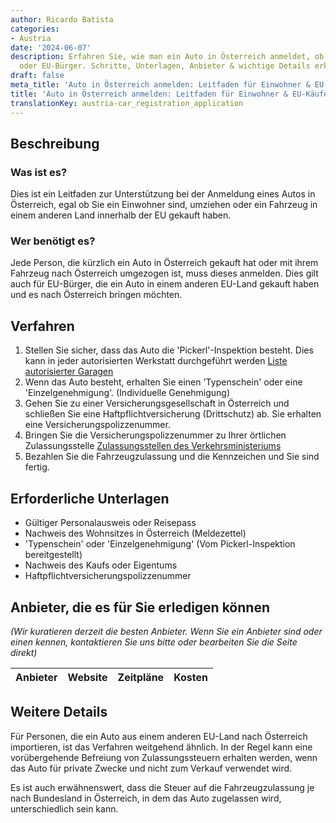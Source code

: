 ```yaml
---
author: Ricardo Batista
categories:
- Austria
date: '2024-06-07'
description: Erfahren Sie, wie man ein Auto in Österreich anmeldet, ob als Einwohner
  oder EU-Bürger. Schritte, Unterlagen, Anbieter & wichtige Details erklärt.
draft: false
meta_title: 'Auto in Österreich anmelden: Leitfaden für Einwohner & EU-Käufer'
title: 'Auto in Österreich anmelden: Leitfaden für Einwohner & EU-Käufer'
translationKey: austria-car_registration_application
---
```



## Beschreibung
### Was ist es?
Dies ist ein Leitfaden zur Unterstützung bei der Anmeldung eines Autos in Österreich, egal ob Sie ein Einwohner sind, umziehen oder ein Fahrzeug in einem anderen Land innerhalb der EU gekauft haben.

### Wer benötigt es?
Jede Person, die kürzlich ein Auto in Österreich gekauft hat oder mit ihrem Fahrzeug nach Österreich umgezogen ist, muss dieses anmelden. Dies gilt auch für EU-Bürger, die ein Auto in einem anderen EU-Land gekauft haben und es nach Österreich bringen möchten.

## Verfahren

1. Stellen Sie sicher, dass das Auto die 'Pickerl'-Inspektion besteht. Dies kann in jeder autorisierten Werkstatt durchgeführt werden [Liste autorisierter Garagen](https://www.oeamtc.at/thema/pickerl/)
2. Wenn das Auto besteht, erhalten Sie einen 'Typenschein' oder eine 'Einzelgenehmigung'. (Individuelle Genehmigung)
3. Gehen Sie zu einer Versicherungsgesellschaft in Österreich und schließen Sie eine Haftpflichtversicherung (Drittschutz) ab. Sie erhalten eine Versicherungspolizzenummer.
4. Bringen Sie die Versicherungspolizzenummer zu Ihrer örtlichen Zulassungsstelle [Zulassungsstellen des Verkehrsministeriums](https://www.bmk.gv.at/das-ministerium/dienststellen/zulassungsstellen.html)
5. Bezahlen Sie die Fahrzeugzulassung und die Kennzeichen und Sie sind fertig.

## Erforderliche Unterlagen
* Gültiger Personalausweis oder Reisepass
* Nachweis des Wohnsitzes in Österreich (Meldezettel)
* 'Typenschein' oder 'Einzelgenehmigung' (Vom Pickerl-Inspektion bereitgestellt)
* Nachweis des Kaufs oder Eigentums
* Haftpflichtversicherungspolizzenummer

## Anbieter, die es für Sie erledigen können

_(Wir kuratieren derzeit die besten Anbieter. Wenn Sie ein Anbieter sind oder einen kennen, kontaktieren Sie uns bitte oder bearbeiten Sie die Seite direkt)_

| Anbieter | Website | Zeitpläne | Kosten |
| --------------- | --------------- | :-------------: | :-------------: |
## Weitere Details
Für Personen, die ein Auto aus einem anderen EU-Land nach Österreich importieren, ist das Verfahren weitgehend ähnlich. In der Regel kann eine vorübergehende Befreiung von Zulassungssteuern erhalten werden, wenn das Auto für private Zwecke und nicht zum Verkauf verwendet wird.

Es ist auch erwähnenswert, dass die Steuer auf die Fahrzeugzulassung je nach Bundesland in Österreich, in dem das Auto zugelassen wird, unterschiedlich sein kann.